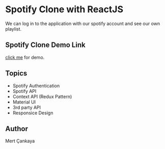 # Spotify Clone with ReactJS
We can log in to the application with our spotify account and see our own playlist.

## Spotify Clone Demo Link
<a href="https://spotify-clone-b6901.web.app/">click me</a> for demo.


## Topics
+ Spotify Authentication
+ Spotify API
+ Context API (Redux Pattern)
+ Material UI
+ 3rd party API
+ Responsice Design

## Author
Mert Çankaya


